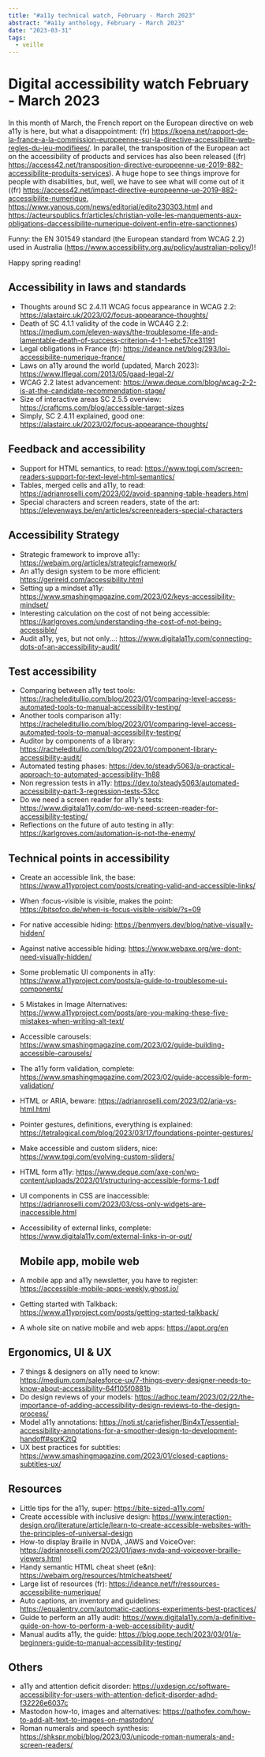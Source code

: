 ```yaml
---
title: "#a11y technical watch, February - March 2023"
abstract: "#a11y anthology, February - March 2023"
date: "2023-03-31"
tags:
  - veille
---
```

# Digital accessibility watch February - March 2023
In this month of March, the French report on the European directive on web a11y is here, but what a disappointment: (fr) https://koena.net/rapport-de-la-france-a-la-commission-europeenne-sur-la-directive-accessibilite-web-regles-du-jeu-modifiees/. In parallel, the transposition of the European act on the accessibility of products and services has also been released ((fr) https://access42.net/transposition-directive-europeenne-ue-2019-882-accessibilite-produits-services). A huge hope to see things improve for people with disabilities, but, well, we have to see what will come out of it ((fr) https://access42.net/impact-directive-europeenne-ue-2019-882-accessibilite-numerique, https://www.yanous.com/news/editorial/edito230303.html and 
https://acteurspublics.fr/articles/christian-volle-les-manquements-aux-obligations-daccessibilite-numerique-doivent-enfin-etre-sanctionnes)

Funny: the EN 301549 standard (the European standard from WCAG 2.2) used in Australia (https://www.accessibility.org.au/policy/australian-policy/)!

Happy spring reading!

## Accessibility in laws and standards
- Thoughts around SC 2.4.11 WCAG focus appearance in WCAG 2.2: https://alastairc.uk/2023/02/focus-appearance-thoughts/
- Death of SC 4.1.1 validity of the code in WCA4G 2.2: https://medium.com/eleven-ways/the-troublesome-life-and-lamentable-death-of-success-criterion-4-1-1-ebc57ce31191
- Legal obligations in France (fr): https://ideance.net/blog/293/loi-accessibilite-numerique-france/
- Laws on a11y around the world (updated, March 2023): https://www.lflegal.com/2013/05/gaad-legal-2/
- WCAG 2.2 latest advancement: https://www.deque.com/blog/wcag-2-2-is-at-the-candidate-recommendation-stage/
- Size of interactive areas SC 2.5.5 overview: https://craftcms.com/blog/accessible-target-sizes
- Simply, SC 2.4.11 explained, good one: https://alastairc.uk/2023/02/focus-appearance-thoughts/
## Feedback and accessibility
- Support for HTML semantics, to read: https://www.tpgi.com/screen-readers-support-for-text-level-html-semantics/
- Tables, merged cells and a11y, to read: https://adrianroselli.com/2023/02/avoid-spanning-table-headers.html
- Special characters and screen readers, state of the art: https://elevenways.be/en/articles/screenreaders-special-characters
## Accessibility Strategy
- Strategic framework to improve a11y: https://webaim.org/articles/strategicframework/
- An a11y design system to be more efficient: https://gerireid.com/accessibility.html
- Setting up a mindset a11y: https://www.smashingmagazine.com/2023/02/keys-accessibility-mindset/
- Interesting calculation on the cost of not being accessible: https://karlgroves.com/understanding-the-cost-of-not-being-accessible/
- Audit a11y, yes, but not only...: https://www.digitala11y.com/connecting-dots-of-an-accessibility-audit/
## Test accessibility
- Comparing between a11y test tools: https://racheleditullio.com/blog/2023/01/comparing-level-access-automated-tools-to-manual-accessibility-testing/
- Another tools comparison a11y: https://racheleditullio.com/blog/2023/01/comparing-level-access-automated-tools-to-manual-accessibility-testing/
- Auditor by components of a library: https://racheleditullio.com/blog/2023/01/component-library-accessibility-audit/
- Automated testing phases: https://dev.to/steady5063/a-practical-approach-to-automated-accessibility-1h88
- Non regression tests in a11y: https://dev.to/steady5063/automated-accessibility-part-3-regression-tests-53cc
- Do we need a screen reader for a11y's tests: https://www.digitala11y.com/do-we-need-screen-reader-for-accessibility-testing/
- Reflections on the future of auto testing in a11y: https://karlgroves.com/automation-is-not-the-enemy/
## Technical points in accessibility
- Create an accessible link, the base: https://www.a11yproject.com/posts/creating-valid-and-accessible-links/
- When :focus-visible is visible, makes the point: https://bitsofco.de/when-is-focus-visible-visible/?s=09
- For native accessible hiding: https://benmyers.dev/blog/native-visually-hidden/
- Against native accessible hiding: https://www.webaxe.org/we-dont-need-visually-hidden/
- Some problematic UI components in a11y: https://www.a11yproject.com/posts/a-guide-to-troublesome-ui-components/
- 5 Mistakes in Image Alternatives: https://www.a11yproject.com/posts/are-you-making-these-five-mistakes-when-writing-alt-text/
- Accessible carousels: https://www.smashingmagazine.com/2023/02/guide-building-accessible-carousels/
- The a11y form validation, complete: https://www.smashingmagazine.com/2023/02/guide-accessible-form-validation/
- HTML or ARIA, beware: https://adrianroselli.com/2023/02/aria-vs-html.html
- Pointer gestures, definitions, everything is explained: https://tetralogical.com/blog/2023/03/17/foundations-pointer-gestures/
- Make accessible and custom sliders, nice: https://www.tpgi.com/evolving-custom-sliders/
- HTML form a11y: https://www.deque.com/axe-con/wp-content/uploads/2023/01/structuring-accessible-forms-1.pdf
- UI components in CSS are inaccessible: https://adrianroselli.com/2023/03/css-only-widgets-are-inaccessible.html
- Accessibility of external links, complete: https://www.digitala11y.com/external-links-in-or-out/

  ## Mobile app, mobile web
- A mobile app and a11y newsletter, you have to register: https://accessible-mobile-apps-weekly.ghost.io/
- Getting started with Talkback: https://www.a11yproject.com/posts/getting-started-talkback/
- A whole site on native mobile and web apps: https://appt.org/en
## Ergonomics, UI & UX
- 7 things & designers on a11y need to know: https://medium.com/salesforce-ux/7-things-every-designer-needs-to-know-about-accessibility-64f105f0881b
- Do design reviews of your models: https://adhoc.team/2023/02/22/the-importance-of-adding-accessibility-design-reviews-to-the-design-process/
- Model a11y annotations: https://noti.st/cariefisher/Bin4xT/essential-accessibility-annotations-for-a-smoother-design-to-development-handoff#sprK2tQ
- UX best practices for subtitles: https://www.smashingmagazine.com/2023/01/closed-captions-subtitles-ux/
## Resources
- Little tips for the a11y, super: https://bite-sized-a11y.com/
- Create accessible with inclusive design: https://www.interaction-design.org/literature/article/learn-to-create-accessible-websites-with-the-principles-of-universal-design
- How-to display Braille in NVDA, JAWS and VoiceOver: https://adrianroselli.com/2023/01/jaws-nvda-and-voiceover-braille-viewers.html
- Handy semantic HTML cheat sheet (e&n): https://webaim.org/resources/htmlcheatsheet/
- Large list of resources (fr): https://ideance.net/fr/ressources-accessibilite-numerique/
- Auto captions, an inventory and guidelines: https://equalentry.com/automatic-captions-experiments-best-practices/
- Guide to perform an a11y audit: https://www.digitala11y.com/a-definitive-guide-on-how-to-perform-a-web-accessibility-audit/
- Manual audits a11y, the guide: https://blog.pope.tech/2023/03/01/a-beginners-guide-to-manual-accessibility-testing/
## Others
- a11y and attention deficit disorder: https://uxdesign.cc/software-accessibility-for-users-with-attention-deficit-disorder-adhd-f32226e6037c
- Mastodon how-to, images and alternatives: https://pathofex.com/how-to-add-alt-text-to-images-on-mastodon/
- Roman numerals and speech synthesis: https://shkspr.mobi/blog/2023/03/unicode-roman-numerals-and-screen-readers/

